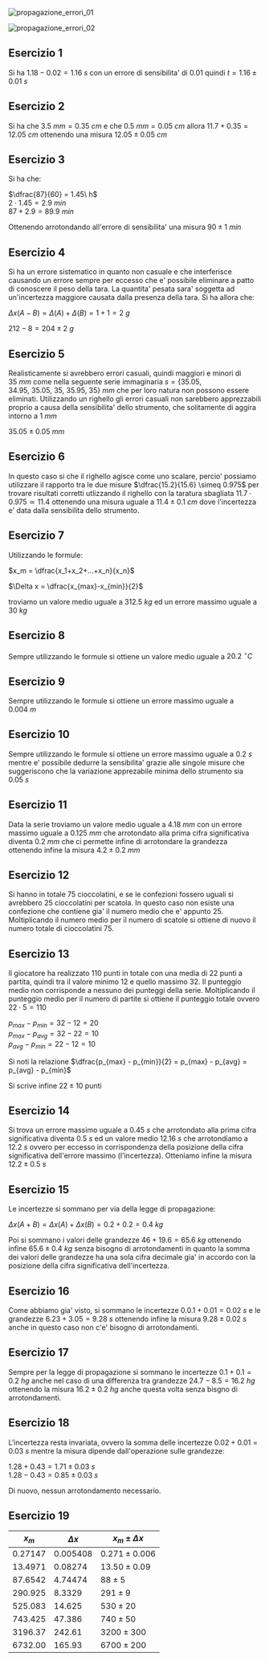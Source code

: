 ![propagazione_errori_01](https://github.com/dennyb87/phoenomena/assets/7195133/6ab0ac27-18e5-450e-b131-1886edc1a876)  

![propagazione_errori_02](https://github.com/dennyb87/phoenomena/assets/7195133/d69d81ac-af19-4b66-891c-413c657019ee)  


## Esercizio 1  

Si ha $1.18 - 0.02 = 1.16\ s$ con un errore di sensibilita' di $0.01$ quindi $t = 1.16\pm 0.01\ s$  

## Esercizio 2  

Si ha che $3.5\ mm = 0.35\ cm$ e che $0.5\ mm = 0.05\ cm$ allora $11.7 + 0.35 = 12.05\ cm$ ottenendo una misura $12.05\pm 0.05\ cm$  

## Esercizio 3  

Si ha che:  

$\dfrac{87}{60} = 1.45\ h$  
$2 \cdot 1.45 = 2.9\ min$  
$87 + 2.9 = 89.9\ min$  

Ottenendo arrotondando all'errore di sensibilita' una misura $90\pm 1\ min$  

## Esercizio 4  

Si ha un errore sistematico in quanto non casuale e che interferisce causando un errore sempre per eccesso che e' possibile eliminare a patto di conoscere il peso della tara. La quantita' pesata sara' soggetta ad un'incertezza maggiore causata dalla presenza della tara. Si ha allora che:  

$\Delta x(A - B) = \Delta(A) + \Delta(B) = 1 + 1 = 2\ g$  

$212 - 8 = 204\pm 2\ g$  

## Esercizio 5  

Realisticamente si avrebbero errori casuali, quindi maggiori e minori di $35\ mm$ come nella seguente serie immaginaria $s = \{35.05, 34.95,\ 35.05,\ 35,\ 35.95,\ 35\}\ mm$ che per loro natura non possono essere eliminati. Utilizzando un righello gli errori casuali non sarebbero apprezzabili proprio a causa della sensibilita' dello strumento, che solitamente di aggira intorno a $1\ mm$  

$35.05\pm 0.05\ mm$  

## Esercizio 6  

In questo caso si che il righello agisce come uno scalare, percio' possiamo utilizzare il rapporto tra le due misure $\dfrac{15.2}{15.6} \simeq 0.975$ per trovare risultati corretti utlizzando il righello con la taratura sbagliata $11.7 \cdot 0.975 \simeq 11.4$ ottenendo una misura uguale a $11.4\pm 0.1\ cm$ dove l'incertezza e' data dalla sensibilita dello strumento.  

## Esercizio 7  

Utilizzando le formule:  

$x_m = \dfrac{x_1+x_2+...+x_n}{x_n}$  

$\Delta x = \dfrac{x_{max}-x_{min}}{2}$

troviamo un valore medio uguale a $312.5\ kg$ ed un errore massimo uguale a $30\ kg$  

## Esercizio 8  

Sempre utilizzando le formule si ottiene un valore medio uguale a $20.2\ ^\circ C$  

## Esercizio 9  

Sempre utilizzando le formule si ottiene un errore massimo uguale a $0.004\ m$  

## Esercizio 10  

Sempre utilizzando le formule si ottiene un errore massimo uguale a $0.2\ s$ mentre e' possibile dedurre la sensibilita' grazie alle singole misure che suggeriscono che la variazione apprezabile minima dello strumento sia $0.05\ s$  

## Esercizio 11  

Data la serie troviamo un valore medio uguale a $4.18\ mm$ con un errore massimo uguale a $0.125\ mm$ che arrotondato alla prima cifra significativa diventa $0.2\ mm$ che ci permette infine di arrotondare la grandezza ottenendo infine la misura $4.2\pm 0.2\ mm$  

## Esercizio 12  

Si hanno in totale $75$ cioccolatini, e se le confezioni fossero uguali si avrebbero $25$ cioccolatini per scatola. In questo caso non esiste una confezione che contiene gia' il numero medio che e' appunto $25$. Moltiplicando il numero medio per il numero di scatole si ottiene di nuovo il numero totale di cioccolatini $75$.  

## Esercizio 13  

Il giocatore ha realizzato $110$ punti in totale con una media di $22$ punti a partita, quindi tra il valore minimo $12$ e quello massimo $32$. Il punteggio medio non corrisponde a nessuno dei punteggi della serie. Moltiplicando il punteggio medio per il numero di partite si ottiene il punteggio totale ovvero $22 \cdot 5 = 110$  

$p_{max} - p_{min} = 32 - 12 = 20$  
$p_{max} - p_{avg} = 32 - 22 = 10$  
$p_{avg} - p_{min} = 22 -12 = 10$  

Si noti la relazione $\dfrac{p_{max} - p_{min}}{2} = p_{max} - p_{avg} = p_{avg} - p_{min}$  

Si scrive infine $22\pm 10$ punti  

## Esercizio 14  

Si trova un errore massimo uguale a $0.45\ s$ che arrotondato alla prima cifra significativa diventa $0.5\ s$ ed un valore medio $12.16\ s$ che arrotondiamo a $12.2\ s$ ovvero per eccesso in corrispondenza della posizione della cifra significativa dell'errore massimo (l'incertezza). Otteniamo infine la misura $12.2\pm 0.5\ s$  

## Esercizio 15  

Le incertezze si sommano per via della legge di propagazione:  

$\Delta x (A + B) = \Delta x (A) + \Delta x (B) = 0.2 + 0.2 = 0.4\ kg$  

Poi si sommano i valori delle grandezze $46 + 19.6 = 65.6\ kg$ ottenendo infine $65.6\pm 0.4\ kg$ senza bisogno di arrotondamenti in quanto la somma dei valori delle grandezze ha una sola cifra decimale gia' in accordo con la posizione della cifra significativa dell'incertezza.  


## Esercizio 16  

Come abbiamo gia' visto, si sommano le incertezze $0.0.1 + 0.01 = 0.02\ s$ e le grandezze $6.23 + 3.05 = 9.28\ s$ ottenendo infine la misura $9.28\pm 0.02\ s$ anche in questo caso non c'e' bisogno di arrotondamenti.  

## Esercizio 17  

Sempre per la legge di propagazione si sommano le incertezze $0.1 + 0.1 = 0.2\ hg$ anche nel caso di una differenza tra grandezze $24.7 - 8.5 = 16.2\ hg$ ottenendo la misura $16.2\pm 0.2\ hg$ anche questa volta senza bisgno di arrotondamenti.  

## Esercizio 18  

L'incertezza resta invariata, ovvero la somma delle incertezze $0.02 + 0.01 = 0.03\ s$ mentre la misura dipende dall'operazione sulle grandezze:  

$1.28 + 0.43 = 1.71\pm 0.03\ s$  
$1.28 - 0.43 = 0.85\pm 0.03\ s$  

Di nuovo, nessun arrotondamento necessario.  

## Esercizio 19  

| $x_m$     | $\Delta x$ | $x_m \pm \Delta x$ |
| --------- | ---------- | ------------------ |
| $0.27147$ | $0.005408$ | $0.271\pm 0.006$   |
| $13.4971$ | $0.08274$  | $13.50\pm 0.09$    |
| $87.6542$ | $4.74474$  | $88\pm 5$          |
| $290.925$ | $8.3329$   | $291\pm 9$         |
| $525.083$ | $14.625$   | $530\pm 20$        |
| $743.425$ | $47.386$   | $740\pm 50$        |
| $3196.37$ | $242.61$   | $3200\pm 300$      |
| $6732.00$ | $165.93$   | $6700\pm 200$      |